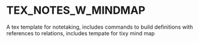 # TEX_NOTES_W_MINDMAP
A tex template for notetaking, includes commands to build definitions with references to relations, includes tempate for tixy mind map
